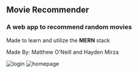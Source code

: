## Movie Recommender

### A web app to recommend random movies

Made to learn and utilize the **MERN** stack

Made By: Matthew O'Neill and Hayden Mirza

![login](https://user-images.githubusercontent.com/37802192/103583488-c2d54e80-4ead-11eb-9318-6a6ac9759734.PNG)
![homepage](https://user-images.githubusercontent.com/37802192/103583524-d7194b80-4ead-11eb-9daa-25ec3fee6ab4.PNG)

